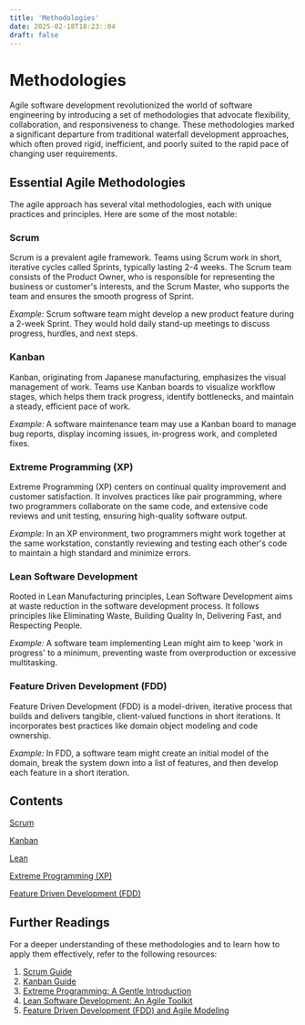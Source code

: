 ```yaml
---
title: 'Methodologies'
date: 2025-02-18T18:23::04
draft: false
---
```


# Methodologies

Agile software development revolutionized the world of software engineering by introducing a set of methodologies that advocate flexibility, collaboration, and responsiveness to change. These methodologies marked a significant departure from traditional waterfall development approaches, which often proved rigid, inefficient, and poorly suited to the rapid pace of changing user requirements.

## Essential Agile Methodologies

The agile approach has several vital methodologies, each with unique practices and principles. Here are some of the most notable:

### Scrum

Scrum is a prevalent agile framework. Teams using Scrum work in short, iterative cycles called Sprints, typically lasting 2-4 weeks. The Scrum team consists of the Product Owner, who is responsible for representing the business or customer's interests, and the Scrum Master, who supports the team and ensures the smooth progress of Sprint.

_Example:_ Scrum software team might develop a new product feature during a 2-week Sprint. They would hold daily stand-up meetings to discuss progress, hurdles, and next steps.

### Kanban

Kanban, originating from Japanese manufacturing, emphasizes the visual management of work. Teams use Kanban boards to visualize workflow stages, which helps them track progress, identify bottlenecks, and maintain a steady, efficient pace of work.

_Example:_ A software maintenance team may use a Kanban board to manage bug reports, display incoming issues, in-progress work, and completed fixes.

### Extreme Programming (XP)

Extreme Programming (XP) centers on continual quality improvement and customer satisfaction. It involves practices like pair programming, where two programmers collaborate on the same code, and extensive code reviews and unit testing, ensuring high-quality software output.

_Example:_ In an XP environment, two programmers might work together at the same workstation, constantly reviewing and testing each other's code to maintain a high standard and minimize errors.

### Lean Software Development

Rooted in Lean Manufacturing principles, Lean Software Development aims at waste reduction in the software development process. It follows principles like Eliminating Waste, Building Quality In, Delivering Fast, and Respecting People.

_Example:_ A software team implementing Lean might aim to keep 'work in progress' to a minimum, preventing waste from overproduction or excessive multitasking.

### Feature Driven Development (FDD)

Feature Driven Development (FDD) is a model-driven, iterative process that builds and delivers tangible, client-valued functions in short iterations. It incorporates best practices like domain object modeling and code ownership.

_Example:_ In FDD, a software team might create an initial model of the domain, break the system down into a list of features, and then develop each feature in a short iteration.

## Contents

[Scrum](Methodologies%20e96c5da4180c46d1a5612ffe9801c319/Scrum%206e33920f524b4646b9168892e596b2e8.md)

[Kanban](Methodologies%20e96c5da4180c46d1a5612ffe9801c319/Kanban%204be371023d924f5d8e334b7f7e1773b5.md)

[Lean](Methodologies%20e96c5da4180c46d1a5612ffe9801c319/Lean%203183dfdc409b4f47bb9fc609bcc9c1f8.md)

[Extreme Programming (XP)](<Methodologies%20e96c5da4180c46d1a5612ffe9801c319/Extreme%20Programming%20(XP)%205c4ae70eb4a444009da84eb45e425611.md>)

[Feature Driven Development (FDD)](<Methodologies%20e96c5da4180c46d1a5612ffe9801c319/Feature%20Driven%20Development%20(FDD)%20120c48b0b2ad48ff85b67b70ab5040b5.md>)

## Further Readings

For a deeper understanding of these methodologies and to learn how to apply them effectively, refer to the following resources:

1. [Scrum Guide](https://www.scrum.org/resources/scrum-guide)
2. [Kanban Guide](https://kanbanize.com/kanban-resources/getting-started/what-is-kanban)
3. [Extreme Programming: A Gentle Introduction](http://www.extremeprogramming.org/)
4. [Lean Software Development: An Agile Toolkit](https://www.amazon.com/Lean-Software-Development-Agile-Toolkit/dp/0321150783)
5. [Feature Driven Development (FDD) and Agile Modeling](http://www.agilemodeling.com/essays/fdd.htm)
